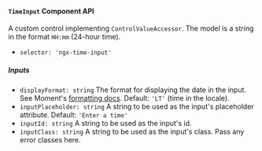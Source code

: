 #### `TimeInput` Component API

A custom control implementing `ControlValueAccessor`. The model is a string in the format `HH:mm` (24-hour time).

- `selector: 'ngx-time-input'`

##### Inputs

- `displayFormat: string` The format for displaying the date in the input. See Moment's [formatting docs](https://momentjs.com/docs/#/displaying/format/). Default: `'LT'` (time in the locale).
- `inputPlaceholder: string` A string to be used as the input's placeholder attribute. Default: `'Enter a time'`
- `inputId: string` A string to be used as the input's id.
- `inputClass: string` A string to be used as the input's class. Pass any error classes here.
